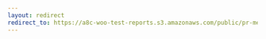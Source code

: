 ```yaml
---
layout: redirect
redirect_to: https://a8c-woo-test-reports.s3.amazonaws.com/public/pr-merge/40047/e2e/index.html
---
```

